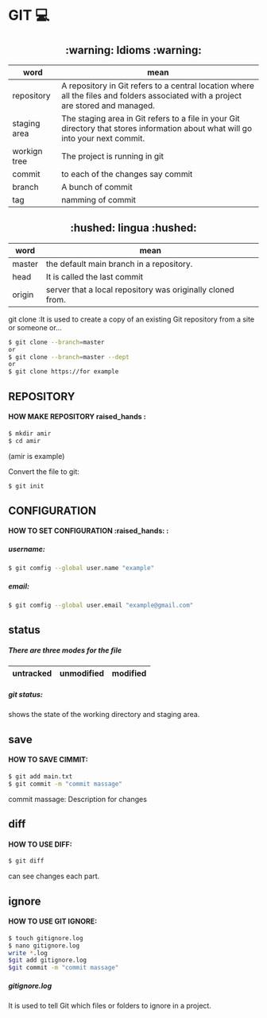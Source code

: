 # GIT :computer:

<!-- about git word -->
<h2 align="center"> :warning: Idioms :warning: </h2>

| word | mean |
|---|---|
| repository | A repository in Git refers to a central location where all the files and folders associated with a project are stored and managed. |
|staging area | The staging area in Git refers to a file in your Git directory that stores information about what will go into your next commit.| 
| workign tree | The project is running in git|
| commit | to each of the changes say commit |
|branch|A bunch of commit|
|tag|namming of commit|
<h2 align="center"> :hushed: lingua :hushed: </h2> 

| word | mean |
|---|---|
|master| the default main branch in a repository. |
|head|It is called the last commit|
|origin| server that a local repository was originally cloned from.|

git clone :It is used to create a copy of an existing Git repository from a site or someone or...
 ```sh
$ git clone --branch=master 
or
$ git clone --branch=master --dept
or
$ git clone https://for example 
  ```

## REPOSITORY
<h4>HOW MAKE REPOSITORY raised_hands :</h4>
 
  ```sh
$ mkdir amir
$ cd amir
  ```
(amir is example)<br>


Convert the file to git:
  ```sh
$ git init
  ```
## CONFIGURATION
<h4> HOW TO SET CONFIGURATION :raised_hands: : </h4>
<h5>username:</h5>

  ```sh
$ git comfig --global user.name "example"
  ```

<h5>email:</h5>
  
  ```sh
$ git comfig --global user.email "example@gmail.com"
  ```
## status
<h5>There are three modes for the file</h5>

| untracked | unmodified | modified |
|---|---|---|

<h5>git status:</h5>
shows the state of the working directory and staging area.

## save 
<h4>HOW TO SAVE CIMMIT:</h4>
 
  ```sh
$ git add main.txt
$ git commit -m "commit massage"
  ```
commit massage: Description for changes 

## diff
<h4>HOW TO USE DIFF:</h4>

  ```sh
$ git diff
  ```
can see changes each part.

## ignore 
<h4>HOW TO USE GIT IGNORE: </h4>

  ```sh
$ touch gitignore.log
$ nano gitignore.log
write *.log
$git add gitignore.log
$git commit -m "commit massage"
  ```
<h5>gitignore.log</h5>
It is used to tell Git which files or folders to ignore in a project. 
